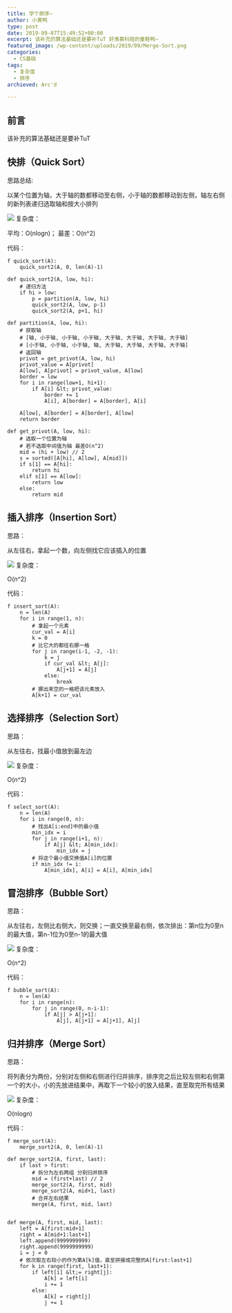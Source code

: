 ```yaml
---
title: 学个排序~
author: 小黄鸭
type: post
date: 2019-09-07T15:49:52+00:00
excerpt: 该补充的算法基础还是要补TuT 好羡慕科班的童鞋鸭~
featured_image: /wp-content/uploads/2019/09/Merge-Sort.png
categories:
  - CS基础
tags:
  - 复杂度
  - 排序
archieved: Arc'd

---
```

## 前言

该补充的算法基础还是要补TuT

## 快排（Quick Sort）

思路总结:

以某个位置为轴，大于轴的数都移动至右侧，小于轴的数都移动到左侧，轴左右侧的新列表递归选取轴和按大小排列

![](../2019/09/Sorting_quicksort_anim.gif)
复杂度：

平均：O(nlogn)； 最差：O(n^2) 

代码：

```
f quick_sort(A):
    quick_sort2(A, 0, len(A)-1)

def quick_sort2(A, low, hi):
    # 递归方法
    if hi > low:
        p = partition(A, low, hi)
        quick_sort2(A, low, p-1)
        quick_sort2(A, p+1, hi)

def partition(A, low, hi):
    # 获取轴
    # [轴, 小于轴, 小于轴, 小于轴, 大于轴, 大于轴, 大于轴, 大于轴]
    # [小于轴, 小于轴, 小于轴, 轴, 大于轴, 大于轴, 大于轴, 大于轴]
    # 返回轴
    privot = get_privot(A, low, hi)
    privot_value = A[privot]
    A[low], A[privot] = privot_value, A[low]
    border = low
    for i in range(low+1, hi+1):
        if A[i] &lt; privot_value:
            border += 1
            A[i], A[border] = A[border], A[i]

    A[low], A[border] = A[border], A[low]
    return border

def get_privot(A, low, hi):
    # 选取一个位置为轴
    # 若不选取中间值为轴 最差O(n^2)
    mid = (hi + low) // 2
    s = sorted([A[hi], A[low], A[mid]])
    if s[1] == A[hi]:
        return hi
    elif s[1] == A[low]:
        return low
    else:
        return mid

```
## 插入排序（Insertion Sort）

思路：

从左往右，拿起一个数，向左侧找它应该插入的位置

![](../2019/09/Insertion-sort-example-300px.gif)
复杂度：

O(n^2)

代码：

```
f insert_sort(A):
    n = len(A)
    for i in range(1, n):
        # 拿起一个元素
        cur_val = A[i]
        k = 0
        # 比它大的都往右挪一格
        for j in range(i-1, -2, -1):
            k = j
            if cur_val &lt; A[j]:
                A[j+1] = A[j]
            else:
                break
        # 挪出来空的一格把该元素放入
        A[k+1] = cur_val

```
## 选择排序（Selection Sort）

思路：

从左往右，找最小值放到最左边

![](../2019/09/Selection-Sort-Animation.gif)
复杂度：

O(n^2)

代码：

```
f select_sort(A):
    n = len(A)
    for i in range(0, n):
        # 找出A[i:end]中的最小值
        min_idx = i
        for j in range(i+1, n):
            if A[j] &lt; A[min_idx]:
                min_idx = j
        # 将这个最小值交换值A[i]的位置
        if min_idx != i:
            A[min_idx], A[i] = A[i], A[min_idx]

```
## 冒泡排序（Bubble Sort）

思路：

从左往右，左侧比右侧大，则交换；一直交换至最右侧，依次排出：第n位为0至n的最大值，第n-1位为0至n-1的最大值

![](../2019/09/Bubble-sort-example-300px.gif)
复杂度：

O(n^2)

代码：

```
f bubble_sort(A):
    n = len(A)
    for i in range(n):
        for j in range(0, n-i-1):
            if A[j] > A[j+1]:
                A[j], A[j+1] = A[j+1], A[j]

```
## 归并排序（Merge Sort）

思路：

将列表分为两份，分别对左侧和右侧进行归并排序，排序完之后比较左侧和右侧第一个的大小，小的先放进结果中，再取下一个较小的放入结果，直至取完所有结果

![](../2019/09/220px-Merge-sort-example-300px.gif)
复杂度：

O(nlogn)

代码：

```
f merge_sort(A):
    merge_sort2(A, 0, len(A)-1)

def merge_sort2(A, first, last):
    if last > first:
        # 拆分为左右两组 分别归并排序
        mid = (first+last) // 2
        merge_sort2(A, first, mid)
        merge_sort2(A, mid+1, last)
        # 合并左右结果
        merge(A, first, mid, last)


def merge(A, first, mid, last):
    left = A[first:mid+1]
    right = A[mid+1:last+1]
    left.append(9999999999)
    right.append(9999999999)
    i = j = 0
    # 依次取左右较小的作为第A[k]值，直至拼接成完整的A[first:last+1]
    for k in range(first, last+1):
        if left[i] &lt;= right[j]:
            A[k] = left[i]
            i += 1
        else:
            A[k] = right[j]
            j += 1
```